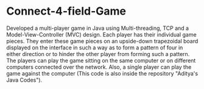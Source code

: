 # Connect-4-field-Game
Developed a multi-player game in Java using Multi-threading, TCP and a Model-View-Controller (MVC) design. Each player has their individual game pieces. They enter these game pieces on an upside-down trapezoidal board displayed on the interface in such a way as to form a pattern of four in either direction or to hinder the other player from forming such a pattern. The players can play the game sitting on the same computer or on different computers connected over the network. Also, a single player can play the game against the computer (This code is also inside the repository "Aditya's Java Codes").
